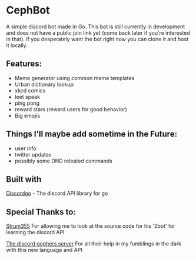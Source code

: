 # CephBot
  
  A simple discord bot made in Go. This bot is still currently in development and does not have a public join link yet (come back later if you're interested in that). If you desperately want the bot right now you can clone it and host it locally.
  
## Features:
  * Meme generator using common meme templates
  * Urban dictionary lookup
  * xkcd comics
  * leet speak
  * ping pong
  * reward stars (reward users for good behavior)
  * Big emojis

## Things I'll maybe add sometime in the Future:

  * user info
  * twitter updates
  * possibly some DND releated commands
  
## Built with
  
  [Discordgo](https://github.com/bwmarrin/discordgo) - The discord API library for go
  
## Special Thanks to:

  [Strum355](https://github.com/Strum355/2Bot-Discord-Bot) For allowing me to look at the source code for his '2bot' for learning the discord API
  
  [The discord gophers server](https://discord.gg/5uKc5Tx) For all their help in my fumblings in the dark with this new language and API
  
